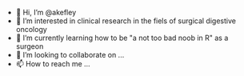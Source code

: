 - 👋 Hi, I’m @akefley
- 👀 I’m interested in clinical research in the fiels of surgical digestive oncology
- 🌱 I’m currently learning how to be "a not too bad noob in R" as a surgeon
- 💞️ I’m looking to collaborate on ...
- 📫 How to reach me ...

<!---
akefley/akefley is a ✨ special ✨ repository because its `README.md` (this file) appears on your GitHub profile.
You can click the Preview link to take a look at your changes.
--->
